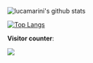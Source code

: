 

![lucamarini's github stats](https://github-readme-stats.vercel.app/api?username=lucamarini22&theme=gotham&show_icons=true)


[![Top Langs](https://github-readme-stats.vercel.app/api/top-langs/?username=lucamarini22)](https://github.com/lucamarini22/github-readme-stats)



**Visitor counter**:
<p align="left"> 
  <img src="https://profile-counter.glitch.me/lucamarini22/count.svg" />
</p>